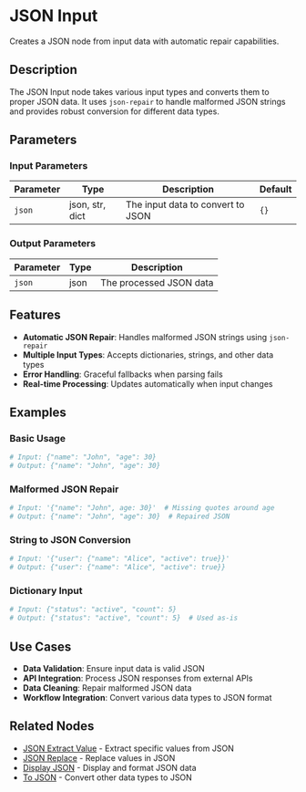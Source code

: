 # JSON Input

Creates a JSON node from input data with automatic repair capabilities.

## Description

The JSON Input node takes various input types and converts them to proper JSON data. It uses `json-repair` to handle malformed JSON strings and provides robust conversion for different data types.

## Parameters

### Input Parameters

| Parameter | Type            | Description                       | Default |
| --------- | --------------- | --------------------------------- | ------- |
| `json`    | json, str, dict | The input data to convert to JSON | `{}`    |

### Output Parameters

| Parameter | Type | Description             |
| --------- | ---- | ----------------------- |
| `json`    | json | The processed JSON data |

## Features

- **Automatic JSON Repair**: Handles malformed JSON strings using `json-repair`
- **Multiple Input Types**: Accepts dictionaries, strings, and other data types
- **Error Handling**: Graceful fallbacks when parsing fails
- **Real-time Processing**: Updates automatically when input changes

## Examples

### Basic Usage

```python
# Input: {"name": "John", "age": 30}
# Output: {"name": "John", "age": 30}
```

### Malformed JSON Repair

```python
# Input: '{"name": "John", age: 30}'  # Missing quotes around age
# Output: {"name": "John", "age": 30}  # Repaired JSON
```

### String to JSON Conversion

```python
# Input: '{"user": {"name": "Alice", "active": true}}'
# Output: {"user": {"name": "Alice", "active": true}}
```

### Dictionary Input

```python
# Input: {"status": "active", "count": 5}
# Output: {"status": "active", "count": 5}  # Used as-is
```

## Use Cases

- **Data Validation**: Ensure input data is valid JSON
- **API Integration**: Process JSON responses from external APIs
- **Data Cleaning**: Repair malformed JSON data
- **Workflow Integration**: Convert various data types to JSON format

## Related Nodes

- [JSON Extract Value](json_extract_value.md) - Extract specific values from JSON
- [JSON Replace](json_replace.md) - Replace values in JSON
- [Display JSON](display_json.md) - Display and format JSON data
- [To JSON](../convert/to_json.md) - Convert other data types to JSON
